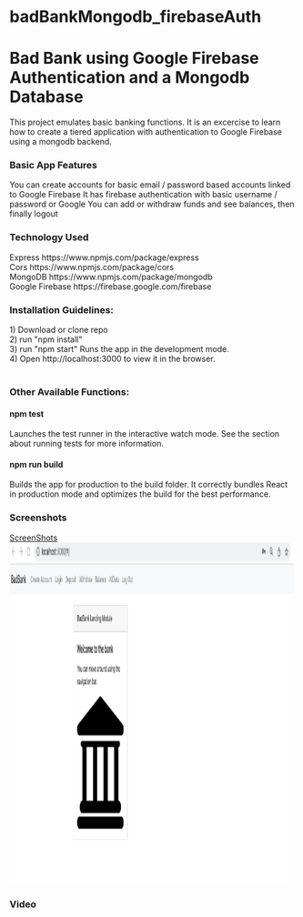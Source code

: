 # badBankMongodb_firebaseAuth

<h1>Bad Bank using Google Firebase Authentication and a Mongodb Database</h1>
This project emulates basic banking functions. It is an excercise to learn how to create a tiered application with authentication to Google Firebase using a mongodb backend.

<h3>Basic App Features</h3>
You can create accounts for basic email / password based accounts linked to Google Firebase
It has firebase authentication with basic username / password or Google
You can add or withdraw funds and see balances, then finally logout

<h3>Technology Used</h3>
Express https://www.npmjs.com/package/express
<br>
Cors https://www.npmjs.com/package/cors
<br>
MongoDB https://www.npmjs.com/package/mongodb
<br>
Google Firebase https://firebase.google.com/firebase
<br>
<h3>Installation Guidelines:</h3>
1) Download or clone repo <br>
2) run "npm install"  <br>
3) run "npm start" Runs the app in the development mode. <br>
4) Open http://localhost:3000 to view it in the browser. <br>
<br>
<h3>Other Available Functions:</h3>
<h4>npm test</h4>
Launches the test runner in the interactive watch mode.
See the section about running tests for more information.
<br>
<h4>npm run build</h4>
Builds the app for production to the build folder.
It correctly bundles React in production mode and optimizes the build for the best performance.

<h3>Screenshots</h3>
<a href="https://github.com/Kieran-Dillon/badBankMongodb_firebaseAuth/ScreenShots">ScreenShots</a>
<img src="./ScreenShots/BadBank Home.png" alt="BadBank Home" width="500" height="600">

<h3>Video</h3>

